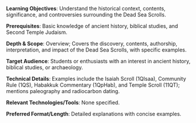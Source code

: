 **Learning Objectives**: Understand the historical context, contents, significance, and controversies surrounding the Dead Sea Scrolls.

**Prerequisites**: Basic knowledge of ancient history, biblical studies, and Second Temple Judaism.

**Depth & Scope**: Overview; Covers the discovery, contents, authorship, interpretation, and impact of the Dead Sea Scrolls, with specific examples.

**Target Audience**: Students or enthusiasts with an interest in ancient history, biblical studies, or archaeology.

**Technical Details**: Examples include the Isaiah Scroll (1QIsaa), Community Rule (1QS), Habakkuk Commentary (1QpHab), and Temple Scroll (11QT); mentions paleography and radiocarbon dating.

**Relevant Technologies/Tools**: None specified.

**Preferred Format/Length**: Detailed explanations with concise examples.

